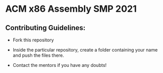 # ACM x86 Assembly SMP 2021

## Contributing Guidelines: 
- Fork this repository

- Inside the particular repository, create a folder containing your name and push the files there.

- Contact the mentors if you have any doubts!
